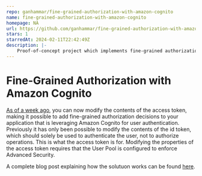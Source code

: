 ```yaml
---
repo: ganhammar/fine-grained-authorization-with-amazon-cognito
name: fine-grained-authorization-with-amazon-cognito
homepage: NA
url: https://github.com/ganhammar/fine-grained-authorization-with-amazon-cognito
stars: 1
starredAt: 2024-02-11T22:42:49Z
description: |-
    Proof-of-concept project which implements fine-grained authorization using Amazon Cognito
---
```


# Fine-Grained Authorization with Amazon Cognito

[As of a week ago](https://aws.amazon.com/about-aws/whats-new/2023/12/amazon-cognito-user-pools-customize-access-tokens/), you can now modify the contents of the access token, making it possible to add fine-grained authorization decisions to your application that is leveraging Amazon Cognito for user authentication. Previously it has only been possible to modify the contents of the id token, which should solely be used to authenticate the user, not to authorize operations. This is what the access token is for. Modifying the properties of the access token requires that the User Pool is configured to enforce Advanced Security.

A complete blog post explaining how the solutuon works can be found [here](https://www.ganhammar.se/posts/fine-grained-authorization-with-amazon-cognito).
